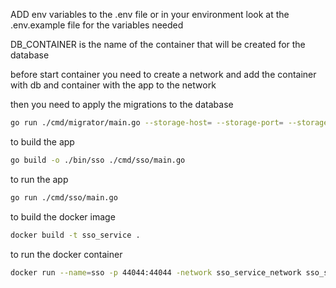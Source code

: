ADD env variables to the .env file or in your environment
look at the .env.example file for the variables needed

DB_CONTAINER is the name of the container that will be created for the database

before start container you need to create a network and add the container with db and container with the app to the network


then you need to apply the migrations to the database
```bash
go run ./cmd/migrator/main.go --storage-host= --storage-port= --storage-user= --storage-password= --migrations-path=./migrations
```

to build the app
```bash
go build -o ./bin/sso ./cmd/sso/main.go
```

to run the app
```bash
go run ./cmd/sso/main.go
```
to build the docker image
```bash
docker build -t sso_service .
```
to run the docker container
```bash
docker run --name=sso -p 44044:44044 -network sso_service_network sso_service
```
